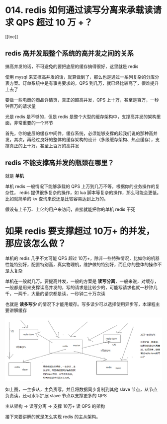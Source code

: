 # 014. redis 如何通过读写分离来承载读请求 QPS 超过 10 万 +？
[[toc]]

## redis 高并发跟整个系统的高并发之间的关系
搞高并发的话，不可避免的要把底层的缓存搞得很好，这里就是 redis

使用 mysql 来支撑高并发的话，就算做到了，那么也是通过一系列复杂的分库分表方案。订单系统中是有事务要求的，QPS 到几万，就已经比较高了，很难提升上去了

要做一些电商的商品详情页，真正的超高并发，QPS 上十万，甚至是百万，一秒钟百万的请求量

光是 redis 是不够的，但是 redis 是整个大型的缓存架构中，支撑高并发的架构里面，非常重要的一个环节

首先，你的底层的缓存中间件，缓存系统，必须能够支撑的起我们说的那种高并发，其次，再经过良好的整体的缓存架构的设计（多级缓存架构、热点缓存），支撑真正的上十万，甚至上百万的高并发

## redis 不能支撑高并发的瓶颈在哪里？

就是 **单机**

单机 redis 一般情况下能够承载的 QPS 上万到几万不等，根据你的业务操作的复杂性，
redis 提供很多复杂的操作，如 lua 脚本等复杂的操作，那么可能会更低。
比如就简单的 kv 查询来说还是比较容易达到上万的。

假设有上千万、上亿的用户来访问，直接就能把你的单机 redis 干死

# 如果 redis 要支撑超过 10万+ 的并发，那应该怎么做？

单机的 redis 几乎不太可能 QPS 超过 10万+，除非一些特殊情况，比如你的机器性能特别好，配置特别高，真实物理机，维护做的特别好，而且你的整体的操作不是太复杂

单机在一般就几万。要提高并发，一般的方案是 **读写分离**，一般来说，对缓存，一般都是用来支撑读高并发的，写的请求是比较少的，可能写请求也就一秒钟几千，一两千，大量的请求都是读，一秒钟二十万次读

也就是 **读多写少** 的情况下才能用缓存。写多读少可以选择使用异步写，本课程主要讲解缓存

![](./assets/markdown-img-paste-20190321221551803.png)

如上图，一主多从，主负责写，并且将数据同步复制到其他 slave 节点，从节点负责读，还可水平扩展 slave 节点以支撑更多的 QPS

主从架构 -> 读写分离 -> 支撑 10万+ 读 QPS 的架构

接下来要讲解的就是怎么实现 redis 的主从架构。


<iframe  height="500px" width="100%" frameborder=0 allowfullscreen="true" :src="$withBase('/ads.html')"></iframe>
